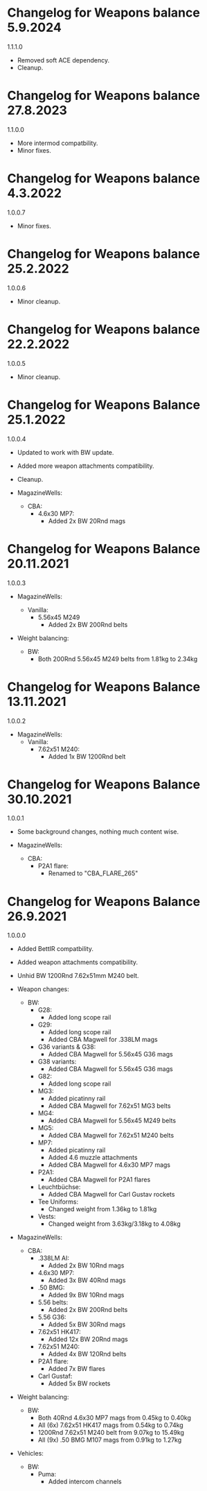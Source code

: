 # Changelog for Weapons balance 5.9.2024

1.1.1.0
- Removed soft ACE dependency.
- Cleanup.

# Changelog for Weapons balance 27.8.2023

1.1.0.0
- More intermod compatbility.
- Minor fixes.

# Changelog for Weapons balance 4.3.2022

1.0.0.7
- Minor fixes.

# Changelog for Weapons balance 25.2.2022

1.0.0.6
- Minor cleanup.

# Changelog for Weapons balance 22.2.2022

1.0.0.5
- Minor cleanup.

# Changelog for Weapons Balance 25.1.2022

1.0.0.4
- Updated to work with BW update.
- Added more weapon attachments compatibility.
- Cleanup.

- MagazineWells:
    - CBA:
        - 4.6x30 MP7:
            - Added 2x BW 20Rnd mags

# Changelog for Weapons Balance 20.11.2021

1.0.0.3
- MagazineWells:
    - Vanilla:
        - 5.56x45 M249
            - Added 2x BW 200Rnd belts

- Weight balancing:
    - BW:
        - Both 200Rnd 5.56x45 M249 belts from 1.81kg to 2.34kg

# Changelog for Weapons Balance 13.11.2021

1.0.0.2
- MagazineWells:
    - Vanilla:
        - 7.62x51 M240:
            - Added 1x BW 1200Rnd belt

# Changelog for Weapons Balance 30.10.2021

1.0.0.1
- Some background changes, nothing much content wise.

- MagazineWells:
    - CBA:
        - P2A1 flare:
            - Renamed to "CBA_FLARE_265"

# Changelog for Weapons Balance 26.9.2021

1.0.0.0
- Added BettIR compatbility.
- Added weapon attachments compatibility.
- Unhid BW 1200Rnd 7.62x51mm M240 belt.

- Weapon changes:
    - BW:
        - G28:
            - Added long scope rail
        - G29:
            - Added long scope rail
            - Added CBA Magwell for .338LM mags
        - G36 variants & G38:
            - Added CBA Magwell for 5.56x45 G36 mags
        - G38 variants:
            - Added CBA Magwell for 5.56x45 G36 mags
        - G82:
            - Added long scope rail
        - MG3:
            - Added picatinny rail
            - Added CBA Magwell for 7.62x51 MG3 belts
        - MG4:
            - Added CBA Magwell for 5.56x45 M249 belts
        - MG5:
            - Added CBA Magwell for 7.62x51 M240 belts
        - MP7:
            - Added picatinny rail
            - Added 4.6 muzzle attachments
            - Added CBA Magwell for 4.6x30 MP7 mags
        - P2A1:
            - Added CBA Magwell for P2A1 flares
        - Leuchtbüchse:
            - Added CBA Magwell for Carl Gustav rockets
        - Tee Uniforms:
            - Changed weight from 1.36kg to 1.81kg
        - Vests:
            - Changed weight from 3.63kg/3.18kg to 4.08kg

- MagazineWells:
    - CBA:
        - .338LM AI:
            - Added 2x BW 10Rnd mags
        - 4.6x30 MP7:
            - Added 3x BW 40Rnd mags
        - .50 BMG:
            - Added 9x BW 10Rnd mags
        - 5.56 belts:
            - Added 2x BW 200Rnd belts
        - 5.56 G36:
            - Added 5x BW 30Rnd mags
        - 7.62x51 HK417:
            - Added 12x BW 20Rnd mags
        - 7.62x51 M240:
            - Added 4x BW 120Rnd belts
        - P2A1 flare:
            - Added 7x BW flares
        - Carl Gustaf:
            - Added 5x BW rockets

- Weight balancing:
    - BW:
        - Both 40Rnd 4.6x30 MP7 mags from 0.45kg to 0.40kg
        - All (6x) 7.62x51 HK417 mags from 0.54kg to 0.74kg
        - 1200Rnd 7.62x51 M240 belt from 9.07kg to 15.49kg
        - All (9x) .50 BMG M107 mags from 0.91kg to 1.27kg

- Vehicles:
    - BW:
        - Puma:
            - Added intercom channels
